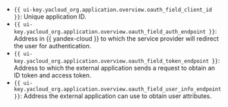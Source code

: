* `{{ ui-key.yacloud_org.application.overview.oauth_field_client_id }}`: Unique application ID.
* `{{ ui-key.yacloud_org.application.overview.oauth_field_auth_endpoint }}`: Address in {{ yandex-cloud }} to which the service provider will redirect the user for authentication.
* `{{ ui-key.yacloud_org.application.overview.oauth_field_token_endpoint }}`: Address to which the external application sends a request to obtain an ID token and access token.
* `{{ ui-key.yacloud_org.application.overview.oauth_field_user_info_endpoint }}`: Address the external application can use to obtain user attributes.